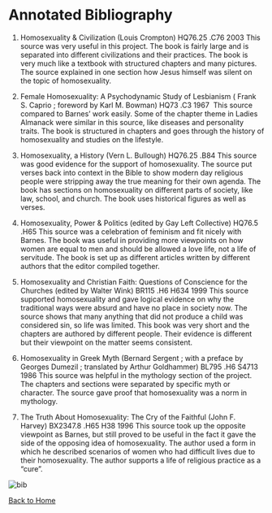 # Annotated Bibliography

1. Homosexuality & Civilization (Louis Crompton) HQ76.25 .C76 2003
This source was very useful in this project. The book is fairly large and is separated into different civilizations and their practices. The book is very much like a textbook with structured chapters and many pictures. The source explained in one section how Jesus himself was silent on the topic of homosexuality. 

2.  Female Homosexuality: A Psychodynamic Study of Lesbianism ( Frank S. Caprio ; foreword by Karl M. Bowman) HQ73 .C3 1967 
This source compared to Barnes’ work easily. Some of the chapter theme in Ladies Almanack were similar in this source, like diseases and personality traits. The book is structured in chapters and goes through the history of homosexuality and studies on the lifestyle.

3. Homosexuality, a History (Vern L. Bullough) HQ76.25 .B84
This source was good evidence for the support of homosexuality. The source put verses back into context in the Bible to show modern day religious people were stripping away the true meaning for their own agenda. The book has sections on homosexuality on different parts of society, like law, school, and church. The book uses historical figures as well as verses. 

4. Homosexuality, Power & Politics (edited by Gay Left Collective) HQ76.5 .H65
This source was a celebration of feminism and fit nicely with Barnes. The book was useful in providing more viewpoints on how women are equal to men and should be allowed a love life, not a life of servitude. The book is set up as different articles written by different authors that the editor compiled together. 

5. Homosexuality and Christian Faith: Questions of Conscience for the Churches (edited by Walter Wink) BR115 .H6 H634 1999
This source supported homosexuality and gave logical evidence on why the traditional ways were absurd and have no place in society now. The source shows that many anything that did not produce a child was considered sin, so life was limited. This book was very short and the chapters are authored by different people. Their evidence is different but their viewpoint on the matter seems consistent. 

6. Homosexuality in Greek Myth (Bernard Sergent ; with a preface by Georges Dumezil ; translated by Arthur Goldhammer) BL795 .H6 S4713 1986
This source was helpful in the mythology section of the project. The chapters and sections were separated by specific myth or character. The source gave proof that homosexuality was a norm in mythology. 

7. The Truth About Homosexuality: The Cry of the Faithful (John F. Harvey) BX2347.8 .H65 H38 1996
This source took up the opposite viewpoint as Barnes, but still proved to be useful in the fact it gave the side of the opposing idea of homosexuality. The author used a form in which he described scenarios of women who had difficult lives due to their homosexuality. The author supports a life of religious practice as a “cure”.
	
![bib](https://lh3.googleusercontent.com/-_uDA8qd-24Y/WJ-gHs0clGI/AAAAAAAAAG4/cc5NeL5EyuckCwXxinOl8zZD6imBUtVkwCLcB/s0/bib.jpg "bib.jpg")



[Back to Home](/ladiesalmanack/) 
